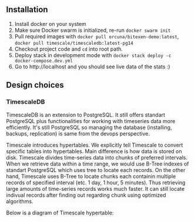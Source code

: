 ## Installation

1. Install docker on your system
2. Make sure Docker swarm is initialized, re-run `docker swarm init`
2. Pull required images with `docker pull orcuna/bitexen-demo:latest`, `docker pull timescale/timescaledb:latest-pg14`
3. Checkout project code and `cd` into root path.
4. Deploy stack in development mode with `docker stack deploy -c docker-compose.dev.yml`
5. Go to http://localhost and you should see live data of the stats :)

## Design choices
### TimescaleDB
TimescaleDB is an extension to PostgreSQL. It still offers standart PostgreSQL plus functionalities 
for working with timeseries data more efficiently. It's still PostgreSQL so managing the database (installing, backups, replication)
is same from the devops perspective.

Timescale introduces hypertables. We explicitly tell Timescale to convert specific tables into hypertables. 
Main difference is how data is stored on disk. 
Timescale divides time-series data into chunks of preferred intervals. When we retrieve data within a time
range, we would use B-Tree indexes of standart PostgreSQL which uses tree to locate each records. On the other hand, Timescale
uses B-Tree to locate chunks each containin multiple records of specified interval (etc. 1 day, 1 hour, 5 minutes). 
Thus retrieving large amounts of time-series records works much faster. It can still locate indivual records after 
finding out regarding chunk using optimized algorithms.

Below is a diagram of Timescale hypertable:


